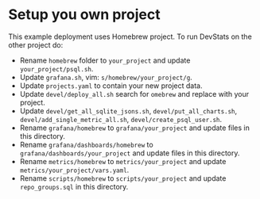 # Setup you own project

This example deployment uses Homebrew project. To run DevStats on the other project do:

- Rename `homebrew` folder to `your_project` and update `your_project/psql.sh`.
- Update `grafana.sh`, vim: `s/homebrew/your_project/g`.
- Update `projects.yaml` to contain your new project data.
- Update `devel/deploy_all.sh` search for `omebrew` and replace with your project.
- Update `devel/get_all_sqlite_jsons.sh`, `devel/put_all_charts.sh`, `devel/add_single_metric_all.sh`, `devel/create_psql_user.sh`.
- Rename `grafana/homebrew` to `grafana/your_project` and update files in this directory.
- Rename `grafana/dashboards/homebrew` to `grafana/dashboards/your_project` and update files in this directory.
- Rename `metrics/homebrew` to `metrics/your_project` and update `metrics/your_project/vars.yaml`.
- Rename `scripts/homebrew` to `scripts/your_project` and update `repo_groups.sql` in this directory.
